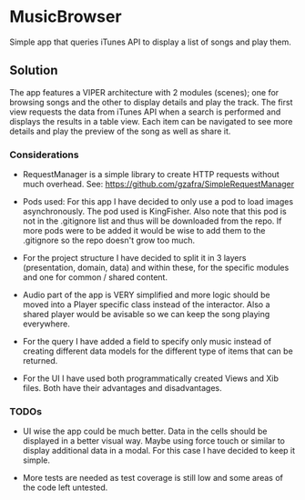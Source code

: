 # MusicBrowser

Simple app that queries iTunes API to display a list of songs and play them.

## Solution

The app features a VIPER architecture with 2 modules (scenes); one for browsing songs and the other to display details and play the track. The first view requests the data from iTunes API when a search is performed and displays the results in a table view. Each item can be navigated to see more details and play the preview of the song as well as share it.

### Considerations

- RequestManager is a simple library to create HTTP requests without much overhead. See: https://github.com/gzafra/SimpleRequestManager

- Pods used: For this app I have decided to only use a pod to load images asynchronously. The pod used is KingFisher. Also note that this pod is not in the .gitignore list and thus will be downloaded from the repo. If more pods were to be added it would be wise to add them to the .gitignore so the repo doesn't grow too much.

- For the project structure I have decided to split it in 3 layers (presentation, domain, data) and within these, for the specific modules and one for common / shared content.

- Audio part of the app is VERY simplified and more logic should be moved into a Player specific class instead of the interactor. Also a shared player would be avisable so we can keep the song playing everywhere.

- For the query I have added a field to specify only music instead of creating different data models for the different type of items that can be returned.

- For the UI I have used both programmatically created Views and Xib files. Both have their advantages and disadvantages.

### TODOs

- UI wise the app could be much better. Data in the cells should be displayed in a better visual way. Maybe using force touch or similar to display additional data in a modal. For this case I have decided to keep it simple.

- More tests are needed as test coverage is still low and some areas of the code left untested.

